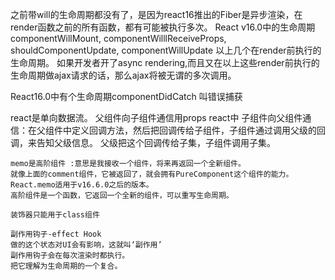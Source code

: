 之前带will的生命周期都没有了，是因为react16推出的Fiber是异步渲染，在render函数之前的所有函数，都有可能被执行多次。
React v16.0中的生命周期
componentWillMount,
componentWilllReceiveProps,
shouldComponentUpdate,
componentWillUpdate
以上几个在render前执行的生命周期。
如果开发者开了async rendering,而且又在以上这些render前执行的生命周期做ajax请求的话，那么ajax将被无谓的多次调用。

React16.0中有个生命周期componentDidCatch 叫错误捕获

react是单向数据流。
    父组件向子组件通信用props
    react中 子组件向父组件通信：在父组件中定义回调方法，然后把回调传给子组件，子组件通过调用父级的回调，来告知父级信息。
	  父级把这个回调传给子集，子组件调用子集。
    
    memo是高阶组件 :意思是我接收一个组件，将来再返回一个全新组件。
    就像上面的comment组件，它被返回了，就会拥有PureComponent这个组件的能力。
    React.memo适用于v16.6.0之后的版本。
    高阶组件是一个函数，它返回一个全新的组件，可以重写生命周期。
    
    装饰器只能用于class组件
    
    副作用钩子-effect Hook
    做的这个状态对UI会有影响，这就叫‘副作用’
    副作用钩子会在每次渲染时都执行。
    把它理解为生命周期的一个复合。
